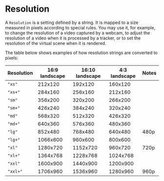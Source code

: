 # Resolution

A `Resolution` is a setting defined by a string. It is mapped to a size measured in pixels according to special rules. You may use it, for example, to change the resolution of a video captured by a webcam, to adjust the resolution of a video when it is processed by a tracker, or to set the resolution of the virtual scene when it is rendered.

The table below shows examples of how resolution strings are converted to pixels:

| Resolution | 16:9 landscape | 16:10 landscape | 4:3 landscape | Notes |
| ---------- | -------------- | --------------- | ------------- | ----- |
| `"xs"` | 212x120 | 192x120 | 160x120 | |
| `"xs+"` | 284x160 | 256x160 | 212x160 | |
| `"sm"` | 356x200 | 320x200 | 266x200 | |
| `"sm+"` | 426x240 | 384x240 | 320x240 | |
| `"md"` | 568x320 | 512x320 | 426x320 | |
| `"md+"` | 640x360 | 576x360 | 480x360 | |
| `"lg"` | 852x480 | 768x480 | 640x480 | 480p |
| `"lg+"` | 1066x600 | 960x600 | 800x600 | |
| `"xl"` | 1280x720 | 1152x720 | 960x720 | 720p |
| `"xl+"` | 1364x768 | 1228x768 | 1024x768 | |
| `"xxl"` | 1600x900 | 1440x900 | 1200x900 | |
| `"xxl+"` | 1706x960 | 1536x960 | 1280x960 | 960p |